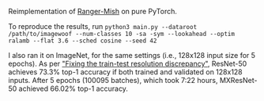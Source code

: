 Reimplementation of [Ranger-Mish](https://github.com/lessw2020/Ranger-Mish-ImageWoof-5) on pure PyTorch.

To reproduce the results, run
```python3 main.py --dataroot /path/to/imagewoof --num-classes 10 -sa -sym --lookahead --optim ralamb --flat 3.6 --sched cosine --seed 42```

I also ran it on ImageNet, for the same settings (i.e., 128x128 input size for 5 epochs). 
As per ["Fixing the train-test resolution discrepancy"](https://arxiv.org/abs/1906.06423), 
ResNet-50 achieves 73.3% top-1 accuracy if both trained and validated on 128x128 inputs.
After 5 epochs (100095 batches), which took 7:22 hours, 
MXResNet-50 achieved 66.02% top-1 accuracy.